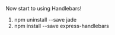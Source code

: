 Now start to using Handlebars!

1. npm uninstall --save jade
2. npm install --save express-handlebars